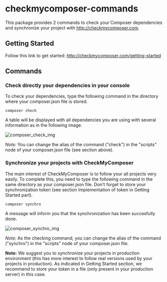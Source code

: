 # checkmycomposer-commands

This package provides 2 commands to check your Composer dependencies and synchronize your project with http://checkmycomposer.com.

## Getting Started

Follow this link to get started: http://checkmycomposer.com/getting-started

## Commands

### Check directly your dependencies in your console

To check your dependencies, type the following command in the directory where your composer.json file is stored.

```
composer check
```

A table will be displayed with all dependencies you are using with several information as in the following image.

![composer_check_img](http://checkmycomposer.com/bundles/app/img/help/composer_check.png)

_Note:_ You can change the alias of the command ("check") in the "scripts" node of your composer.json file (see section above).

### Synchronize your projects with CheckMyComposer

The main interest of CheckMyComposer is to follow your all projects very easily.
To complete this, you need to type the following command in the same directory as your composer.json file.
Don't forget to store your synchronization token (see section Implementation of token in Getting Started part).

```
composer synchro
```

A message will inform you that the synchronization has been succesfully done.

![composer_synchro_img](http://checkmycomposer.com/bundles/app/img/help/composer_synchro.png)

_Note:_ As the checking command, you can change the alias of the command ("synchro") in the "scripts" node of your composer.json file.

**Note:** We suggest you to synchronize your projects in production environment (this has more interest to follow real versions used by your projects in production).
As indicated in Getting Started section, we recommend to store your token in a file (only present in your production server) in this case.
